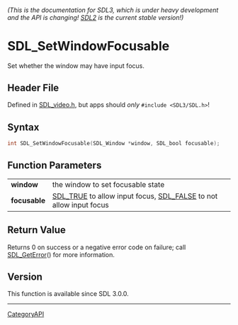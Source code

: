 ###### (This is the documentation for SDL3, which is under heavy development and the API is changing! [SDL2](https://wiki.libsdl.org/SDL2/) is the current stable version!)
# SDL_SetWindowFocusable

Set whether the window may have input focus.

## Header File

Defined in [SDL_video.h](https://github.com/libsdl-org/SDL/blob/main/include/SDL3/SDL_video.h), but apps should _only_ `#include <SDL3/SDL.h>`!

## Syntax

```c
int SDL_SetWindowFocusable(SDL_Window *window, SDL_bool focusable);

```

## Function Parameters

|                   |                                                                                            |
| ----------------- | ------------------------------------------------------------------------------------------ |
| **window**        | the window to set focusable state                                                          |
| **focusable**     | [SDL_TRUE](SDL_TRUE) to allow input focus, [SDL_FALSE](SDL_FALSE) to not allow input focus |

## Return Value

Returns 0 on success or a negative error code on failure; call
[SDL_GetError](SDL_GetError)() for more information.

## Version

This function is available since SDL 3.0.0.

----
[CategoryAPI](CategoryAPI)

